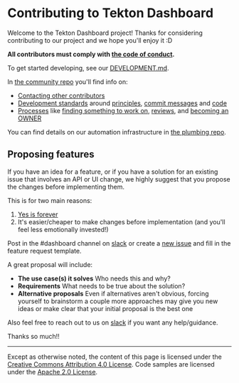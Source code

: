 # Contributing to Tekton Dashboard

Welcome to the Tekton Dashboard project! Thanks for considering contributing to
our project and we hope you'll enjoy it :D

**All contributors must comply with
[the code of conduct](./code-of-conduct.md).**

To get started developing, see our [DEVELOPMENT.md](./DEVELOPMENT.md).

In [the community repo](https://github.com/tektoncd/community) you'll find info
on:

- [Contacting other contributors](https://github.com/tektoncd/community/blob/main/contact.md)
- [Development standards](https://github.com/tektoncd/community/blob/main/standards.md)
  around
  [principles](https://github.com/tektoncd/community/blob/main/standards.md#principles),
  [commit messages](https://github.com/tektoncd/community/blob/main/standards.md#commit-messages)
  and
  [code](https://github.com/tektoncd/community/blob/main/standards.md#coding-standards)
- [Processes](https://github.com/tektoncd/community/blob/main/process.md) like
  [finding something to work on](https://github.com/tektoncd/community/blob/main/process.md#finding-something-to-work-on),
  [reviews](https://github.com/tektoncd/community/blob/main/process.md#reviews),
  and [becoming an OWNER](https://github.com/tektoncd/community/blob/main/process.md#owners)

You can find details on our automation infrastructure in
[the plumbing repo](https://github.com/tektoncd/plumbing).


## Proposing features

If you have an idea for a feature, or if you have a solution for an existing
issue that involves an API or UI change, we highly suggest that you propose the
changes before implementing them.

This is for two main reasons:

1. [Yes is forever](https://twitter.com/solomonstre/status/715277134978113536)
2. It's easier/cheaper to make changes before implementation (and you'll feel
   less emotionally invested!)

Post in the #dashboard channel on [slack](https://github.com/tektoncd/community/blob/main/contact.md#slack)
or create a [new issue](https://github.com/tektoncd/dashboard/issues/new/choose) and fill in the feature request template.

A great proposal will include:

- **The use case(s) it solves** Who needs this and why?
- **Requirements** What needs to be true about the solution?
- **Alternative proposals** Even if alternatives aren't obvious, forcing
  yourself to brainstorm a couple more approaches may give you new ideas or make
  clear that your initial proposal is the best one

Also feel free to reach out to us on [slack](https://github.com/tektoncd/community/blob/main/contact.md#slack) if you want any help/guidance.

Thanks so much!!

---

Except as otherwise noted, the content of this page is licensed under the [Creative Commons Attribution 4.0 License](https://creativecommons.org/licenses/by/4.0/). Code samples are licensed under the [Apache 2.0 License](https://www.apache.org/licenses/LICENSE-2.0).
